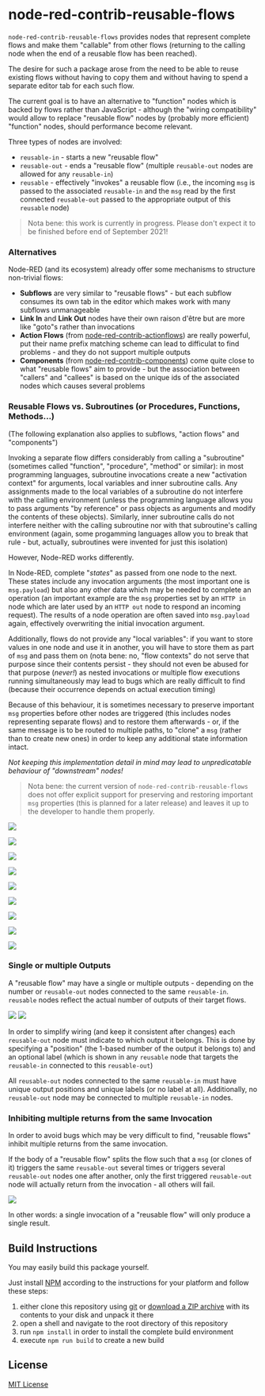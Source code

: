 # node-red-contrib-reusable-flows #

`node-red-contrib-reusable-flows` provides nodes that represent complete flows and make them "callable" from other flows (returning to the calling node when the end of a reusable flow has been reached).

The desire for such a package arose from the need to be able to reuse existing flows without having to copy them and without having to spend a separate editor tab for each such flow.

The current goal is to have an alternative to "function" nodes which is backed by flows rather than JavaScript - although the "wiring compatibility" would allow to replace "reusable flow" nodes by (probably more efficient) "function" nodes, should performance become relevant.

Three types of nodes are involved:

* `reusable-in` - starts a new "reusable flow"
* `reusable-out` - ends a "reusable flow" (multiple `reusable-out` nodes are allowed for any `reusable-in`)
* `reusable` - effectively "invokes" a reusable flow (i.e., the incoming `msg` is passed to the associated `reusable-in` and the `msg` read by the first connected `reusable-out` passed to the appropriate output of this `reusable` node)

> Nota bene: this work is currently in progress. Please don't expect it to be finished before end of September 2021!

### Alternatives ###

Node-RED (and its ecosystem) already offer some mechanisms to structure non-trivial flows:

* **Subflows** are very similar to "reusable flows" - but each subflow consumes its own tab in the editor which makes work with many subflows unmanageable
* **Link In** and **Link Out** nodes have their own raison d'être but are more like "goto"s rather than invocations
* **Action Flows** (from [node-red-contrib-actionflows](https://flows.nodered.org/node/node-red-contrib-actionflows)) are really powerful, put their name prefix matching scheme can lead to difficulat to find problems - and they do not support multiple outputs
* **Components** (from [node-red-contrib-components](https://flows.nodered.org/node/node-red-contrib-components)) come quite close to what "reusable flows" aim to provide - but the association between "callers" and "callees" is based on the unique ids of the associated nodes which causes several problems

### Reusable Flows vs. Subroutines (or Procedures, Functions, Methods...) ###

(The following explanation also applies to subflows, "action flows" and "components")

Invoking a separate flow differs considerably from calling a "subroutine" (sometimes called "function", "procedure", "method" or similar): in most programming languages, subroutine invocations create a new "activation context" for arguments, local variables and inner subroutine calls. Any assignments made to the local variables of a subroutine do not interfere with the calling environment (unless the programming language allows you to pass arguments "by reference" or pass objects as arguments and modify the contents of these objects). Similarly, inner subroutine calls do not interfere neither with the calling subroutine nor with that subroutine's calling environment (again, some progamming languages allow you to break that rule - but, actually, subroutines were invented for just this isolation)

However, Node-RED works differently.

In Node-RED, complete "_states_" as passed from one node to the next. These states include any invocation arguments (the most important one is `msg.payload`) but also any other data which may be needed to complete an operation (an important example are the `msg` properties set by an `HTTP in` node which are later used by an `HTTP out` node to respond an incoming request). The results of a node operation are often saved into `msg.payload` again, effectively overwriting the initial invocation argument.

Additionally, flows do not provide any "local variables": if you want to store values in one node and use it in another, you will have to store them as part of `msg` and pass them on (nota bene: no, "flow contexts" do not serve that purpose since their contents persist - they should not even be abused for that purpose (_never!_) as nested invocations or multiple flow executions running simultaneously may lead to bugs which are really difficult to find (because their occurrence depends on actual execution timing)

Because of this behaviour, it is sometimes necessary to preserve important `msg` properties before other nodes are triggered (this includes nodes representing separate flows) and to restore them afterwards - or, if the same message is to be routed to multiple paths, to "clone" a `msg` (rather than to create new ones) in order to keep any additional state information intact.

_Not keeping this implementation detail in mind may lead to unpredicatable behaviour of "downstream" nodes!_

> Nota bene: the current version of `node-red-contrib-reusable-flows` does not offer explicit support for preserving and restoring important `msg` properties (this is planned for a later release) and leaves it up to the developer to handle them properly.

![](reusable-flows.png)

![](reusables-on-same-tab.png)

![](reusables-on-different-tab-I.png)

![](reusables-on-different-tab-II.png)

![](incorrect-reusable-nodes.png)

![](incorrect-reusable-in-nodes.png)

![](incorrect-reusable-out-nodes.png)


![](nested-invocations.png)

![](recursive-invocations.png)



### Single or multiple Outputs ###

A "reusable flow" may have a single or multiple outputs - depending on the number or `reusable-out` nodes connected to the same `reusable-in`. `reusable` nodes reflect the actual number of outputs of their target flows.

![](reusable-flow-with-single-output.png)
![](reusable-flow-with-multiple-outputs.png)

In order to simplify wiring (and keep it consistent after changes) each `reusable-out` node must indicate to which output it belongs. This is done by specifying a "position" (the 1-based number of the output it belongs to) and an optional label (which is shown in any `reusable` node that targets the `reusable-in` connected to this `reusable-out`)

All `reusable-out` nodes connected to the same `reusable-in` must have unique output positions and unique labels (or no label at all). Additionally, no `reusable-out` node may be connected to multiple `reusable-in` nodes.




### Inhibiting multiple returns from the same Invocation ###

In order to avoid bugs which may be very difficult to find, "reusable flows" inhibit multiple returns from the same invocation.

If the body of a "reusable flow" splits the flow such that a `msg` (or clones of it) triggers the same `reusable-out` several times or triggers several `reusable-out` nodes one after another, only the first triggered `reusable-out` node will actually return from the invocation - all others will fail.

![](multiple-returns.png)

In other words: a single invocation of a "reusable flow" will only produce a single result.





## Build Instructions ##

You may easily build this package yourself.

Just install [NPM](https://docs.npmjs.com/) according to the instructions for your platform and follow these steps:

1. either clone this repository using [git](https://git-scm.com/) or [download a ZIP archive](https://github.com/rozek/node-red-contrib-reusable-flows/archive/refs/heads/main.zip) with its contents to your disk and unpack it there 
2. open a shell and navigate to the root directory of this repository
3. run `npm install` in order to install the complete build environment
4. execute `npm run build` to create a new build

## License ##

[MIT License](LICENSE.md)
